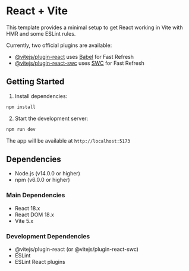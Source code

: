 # React + Vite

This template provides a minimal setup to get React working in Vite with HMR and some ESLint rules.

Currently, two official plugins are available:

- [@vitejs/plugin-react](https://github.com/vitejs/vite-plugin-react/blob/main/packages/plugin-react/README.md) uses [Babel](https://babeljs.io/) for Fast Refresh
- [@vitejs/plugin-react-swc](https://github.com/vitejs/vite-plugin-react-swc) uses [SWC](https://swc.rs/) for Fast Refresh

## Getting Started

1. Install dependencies:

```bash
npm install
```

2. Start the development server:

```bash
npm run dev
```

The app will be available at `http://localhost:5173`

## Dependencies

- Node.js (v14.0.0 or higher)
- npm (v6.0.0 or higher)

### Main Dependencies
- React 18.x
- React DOM 18.x
- Vite 5.x

### Development Dependencies
- @vitejs/plugin-react (or @vitejs/plugin-react-swc)
- ESLint
- ESLint React plugins
